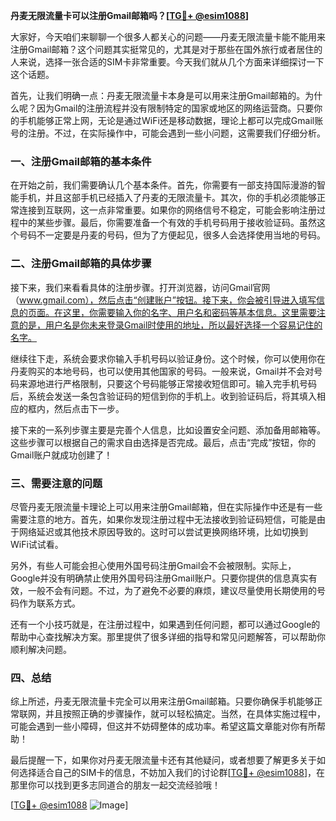 **丹麦无限流量卡可以注册Gmail邮箱吗？[[TG💪+ @esim1088](https://t.me/s/esim1088)]**

大家好，今天咱们来聊聊一个很多人都关心的问题——丹麦无限流量卡能不能用来注册Gmail邮箱？这个问题其实挺常见的，尤其是对于那些在国外旅行或者居住的人来说，选择一张合适的SIM卡非常重要。今天我们就从几个方面来详细探讨一下这个话题。

首先，让我们明确一点：丹麦无限流量卡本身是可以用来注册Gmail邮箱的。为什么呢？因为Gmail的注册流程并没有限制特定的国家或地区的网络运营商。只要你的手机能够正常上网，无论是通过WiFi还是移动数据，理论上都可以完成Gmail账号的注册。不过，在实际操作中，可能会遇到一些小问题，这需要我们仔细分析。

### 一、注册Gmail邮箱的基本条件

在开始之前，我们需要确认几个基本条件。首先，你需要有一部支持国际漫游的智能手机，并且这部手机已经插入了丹麦的无限流量卡。其次，你的手机必须能够正常连接到互联网，这一点非常重要。如果你的网络信号不稳定，可能会影响注册过程中的某些步骤。最后，你需要准备一个有效的手机号码用于接收验证码。虽然这个号码不一定要是丹麦的号码，但为了方便起见，很多人会选择使用当地的号码。

### 二、注册Gmail邮箱的具体步骤

接下来，我们来看看具体的注册步骤。打开浏览器，访问Gmail官网（www.gmail.com），然后点击“创建账户”按钮。接下来，你会被引导进入填写信息的页面。在这里，你需要输入你的名字、用户名和密码等基本信息。这里需要注意的是，用户名是你未来登录Gmail时使用的地址，所以最好选择一个容易记住的名字。

继续往下走，系统会要求你输入手机号码以验证身份。这个时候，你可以使用你在丹麦购买的本地号码，也可以使用其他国家的号码。一般来说，Gmail并不会对号码来源地进行严格限制，只要这个号码能够正常接收短信即可。输入完手机号码后，系统会发送一条包含验证码的短信到你的手机上。收到验证码后，将其填入相应的框内，然后点击下一步。

接下来的一系列步骤主要是完善个人信息，比如设置安全问题、添加备用邮箱等。这些步骤可以根据自己的需求自由选择是否完成。最后，点击“完成”按钮，你的Gmail账户就成功创建了！

### 三、需要注意的问题

尽管丹麦无限流量卡理论上可以用来注册Gmail邮箱，但在实际操作中还是有一些需要注意的地方。首先，如果你发现注册过程中无法接收到验证码短信，可能是由于网络延迟或其他技术原因导致的。这时可以尝试更换网络环境，比如切换到WiFi试试看。

另外，有些人可能会担心使用外国号码注册Gmail会不会被限制。实际上，Google并没有明确禁止使用外国号码注册Gmail账户。只要你提供的信息真实有效，一般不会有问题。不过，为了避免不必要的麻烦，建议尽量使用长期使用的号码作为联系方式。

还有一个小技巧就是，在注册过程中，如果遇到任何问题，都可以通过Google的帮助中心查找解决方案。那里提供了很多详细的指导和常见问题解答，可以帮助你顺利解决问题。

### 四、总结

综上所述，丹麦无限流量卡完全可以用来注册Gmail邮箱。只要你确保手机能够正常联网，并且按照正确的步骤操作，就可以轻松搞定。当然，在具体实施过程中，可能会遇到一些小障碍，但这并不妨碍整体的成功率。希望这篇文章能对你有所帮助！

最后提醒一下，如果你对丹麦无限流量卡还有其他疑问，或者想要了解更多关于如何选择适合自己的SIM卡的信息，不妨加入我们的讨论群[[TG💪+ @esim1088](https://t.me/s/esim1088)]，在那里你可以找到更多志同道合的朋友一起交流经验哦！

[[TG💪+ @esim1088](https://t.me/s/esim1088) ![Image](https://i.postimg.cc/4NQfJmqS/Snipaste-2025-05-13-00-14-12.png)]